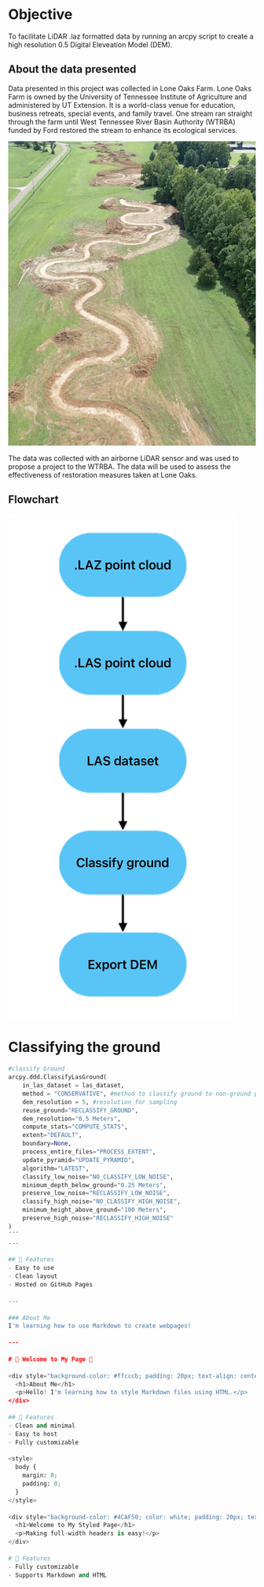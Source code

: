 # Objective
To facilitate LiDAR .laz formatted data by running an arcpy script to create a high resolution 0.5 Digital Eleveation Model (DEM).

## About the data presented
Data presented in this project was collected in Lone Oaks Farm. Lone Oaks Farm is owned by the University of Tennessee Institute of Agriculture and administered by UT Extension.  It is a world-class venue for education, business retreats, special events, and family travel. One stream ran straight through the farm until West Tennessee River Basin Authority (WTRBA) funded by Ford restored the stream to enhance its ecological services.

![Alt Text](/lone1.png)

The data was collected with an airborne LiDAR sensor and was used to propose a project to the WTRBA. The data will be used to assess the effectiveness of restoration measures taken at Lone Oaks.

## Flowchart

![Alt Text](/flowchart.png)

# Classifying the ground

```python
#classify Ground
arcpy.ddd.ClassifyLasGround(
    in_las_dataset = las_dataset,
    method = "CONSERVATIVE", #method to classify ground to non-ground points
    dem_resolution = 5, #resolution for sampling
    reuse_ground="RECLASSIFY_GROUND",
    dem_resolution="0.5 Meters",
    compute_stats="COMPUTE_STATS",
    extent="DEFAULT",
    boundary=None,
    process_entire_files="PROCESS_EXTENT",
    update_pyramid="UPDATE_PYRAMID",
    algorithm="LATEST",
    classify_low_noise="NO_CLASSIFY_LOW_NOISE",
    minimum_depth_below_ground="0.25 Meters",
    preserve_low_noise="RECLASSIFY_LOW_NOISE",
    classify_high_noise="NO_CLASSIFY_HIGH_NOISE",
    minimum_height_above_ground="100 Meters",
    preserve_high_noise="RECLASSIFY_HIGH_NOISE"
)
´´´
---

## 🚀 Features
- Easy to use
- Clean layout
- Hosted on GitHub Pages

---

### About Me
I'm learning how to use Markdown to create webpages!

---

# 🌟 Welcome to My Page 🌟

<div style="background-color: #ffcccb; padding: 20px; text-align: center; border-radius: 10px;">
  <h1>About Me</h1>
  <p>Hello! I'm learning how to style Markdown files using HTML.</p>
</div>

## 🚀 Features
- Clean and minimal
- Easy to host
- Fully customizable

<style>
  body {
    margin: 0;
    padding: 0;
  }
</style>

<div style="background-color: #4CAF50; color: white; padding: 20px; text-align: center; width: 100vw; box-sizing: border-box;">
  <h1>Welcome to My Styled Page</h1>
  <p>Making full-width headers is easy!</p>
</div>

# 🚀 Features
- Fully customizable
- Supports Markdown and HTML
